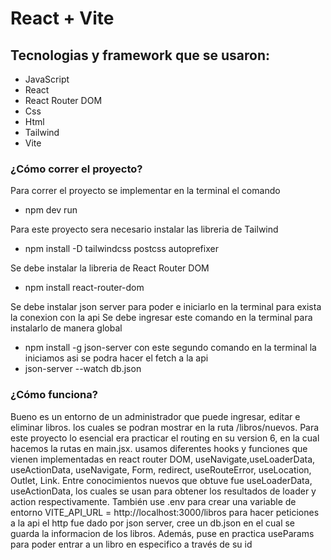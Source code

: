 # React + Vite

## Tecnologias y framework que se usaron:
- JavaScript
- React
- React Router DOM
- Css
- Html
- Tailwind
- Vite

### ¿Cómo correr el proyecto?
Para correr el proyecto se implementar en la terminal el comando 
- npm dev run


Para este proyecto sera necesario instalar las libreria de Tailwind 
- npm install -D tailwindcss postcss autoprefixer


Se debe instalar la libreria de React Router DOM
- npm install react-router-dom

Se debe instalar json server para poder e iniciarlo en la terminal para exista la conexion con la api
Se debe ingresar este comando en la terminal para instalarlo de manera global
- npm install -g json-server
con este segundo comando en la terminal la iniciamos asi se podra hacer el fetch a la api
- json-server --watch db.json


### ¿Cómo funciona?
Bueno es un entorno de un administrador que puede ingresar, editar e eliminar libros. los cuales se podran mostrar en la ruta /libros/nuevos. 
Para este proyecto lo esencial era practicar el routing en su version 6, en la cual hacemos la rutas en main.jsx.
usamos diferentes hooks y funciones que vienen implementadas en react router DOM, useNavigate,useLoaderData, useActionData, useNavigate, Form, redirect, useRouteError, useLocation, Outlet, Link. 
Entre conocimientos nuevos que obtuve fue  useLoaderData, useActionData, los cuales se usan para obtener los resultados de loader y action respectivamente. 
También use .env para crear una variable de entorno VITE_API_URL = http://localhost:3000/libros para hacer peticiones a la api el http fue dado por json server, cree un db.json en el cual se guarda la informacion de los libros. 
Además, puse en practica useParams para poder entrar a un libro en especifico a través de su id
 
